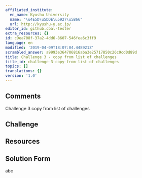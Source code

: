 ```yaml
---
affiliated_institute:
  en_name: Kyushu University
  name: "\u4E5D\u5DDE\u5927\u5B66"
  url: http://kyushu-u.ac.jp/
editor_id: github.cbal-tester
extra_resources: {}
id: c9ea708f-37a2-4dd6-8607-546fea6c3ff9
language: en
modified: '2019-04-09T18:07:04.448921Z'
scrambled_answer: a9993e364706816aba3e25717850c26c9cd0d89d
title: Challenge 3 - copy from list of challenges
title_id: challenge-3-copy-from-list-of-challenges
topics: []
translations: {}
version: '1.0'
---
```


## Comments

Challenge 3 copy from list of challenges

## Challenge



## Resources



## Solution Form

abc


